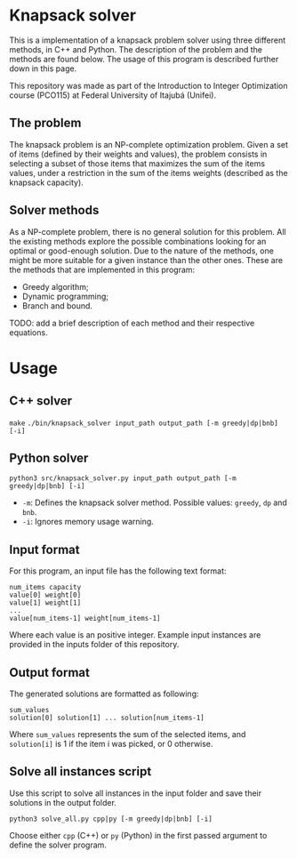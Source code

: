 # Knapsack solver

This is a implementation of a knapsack problem solver using three different methods, in C++ and Python. The description of the problem and the methods are found below. The usage of this program is described further down in this page.

This repository was made as part of the Introduction to Integer Optimization course (PCO115) at Federal University of Itajubá (Unifei).

## The problem

The knapsack problem is an NP-complete optimization problem. Given a set of items (defined by their weights and values), the problem consists in selecting a subset of those items that maximizes the sum of the items values, under a restriction in the sum of the items weights (described as the knapsack capacity).

## Solver methods

As a NP-complete problem, there is no general solution for this problem. All the existing methods explore the possible combinations looking for an optimal or good-enough solution. Due to the nature of the methods, one might be more suitable for a given instance than the other ones. These are the methods that are implemented in this program:

- Greedy algorithm;
- Dynamic programming;
- Branch and bound.

TODO: add a brief description of each method and their respective equations.

# Usage

## C++ solver

`make`
`./bin/knapsack_solver input_path output_path [-m greedy|dp|bnb] [-i]`

## Python solver

`python3 src/knapsack_solver.py input_path output_path [-m greedy|dp|bnb] [-i]`

- `-m`: Defines the knapsack solver method. Possible values: `greedy`, `dp` and `bnb`.
- `-i`: Ignores memory usage warning.

## Input format

For this program, an input file has the following text format:

```
num_items capacity
value[0] weight[0]
value[1] weight[1]
...
value[num_items-1] weight[num_items-1]
```

Where each value is an positive integer. Example input instances are provided in the inputs folder of this repository.

## Output format

The generated solutions are formatted as following:

```
sum_values
solution[0] solution[1] ... solution[num_items-1]
```

Where `sum_values` represents the sum of the selected items, and `solution[i]` is 1 if the item i was picked, or 0 otherwise.

## Solve all instances script

Use this script to solve all instances in the input folder and save their solutions in the output folder.

`python3 solve_all.py cpp|py [-m greedy|dp|bnb] [-i]`

Choose either `cpp` (C++) or `py` (Python) in the first passed argument to define the solver program.